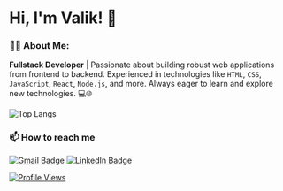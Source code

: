 # Hi, I'm Valik! 👋

### 👨‍💻 About Me:

**Fullstack Developer** | Passionate about building robust web applications from frontend to backend. Experienced in technologies like `HTML`, `CSS`, `JavaScript`, `React`, `Node.js`, and more. Always eager to learn and explore new technologies. 💻🌐

![Top Langs](https://github-readme-stats.vercel.app/api/top-langs/?username=valik3201&layout=compact)

### 📫 How to reach me

[![Gmail Badge](https://img.shields.io/badge/Gmail-EA4335?logo=gmail&logoColor=fff&style=flat)](mailto:valik3201@gmail.com)
[![LinkedIn Badge](https://img.shields.io/badge/LinkedIn-0A66C2?logo=linkedin&logoColor=fff&style=flat)](https://www.linkedin.com/in/valentynchernetskyi/)

[![Profile Views](https://visitcount.itsvg.in/api?id=valik3201&label=Profile%20Views&color=12&icon=1&pretty=false)](https://visitcount.itsvg.in)
